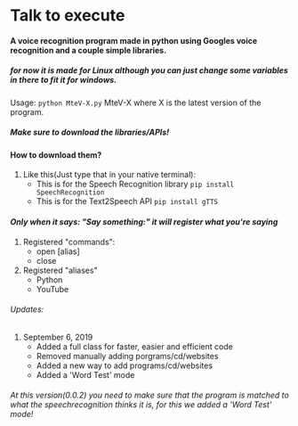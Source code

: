 # Talk to execute
#### A voice recognition program made in python using Googles voice recognition and a couple simple libraries.
##### for now it is made for Linux although you can just change some variables in there to fit it for windows.

Usage: ``` python MteV-X.py ```
MteV-X where X is the latest version of the program.

##### **Make sure to download the libraries/APIs!**
#### How to download them?
1. Like this(Just type that in your native terminal):
    - This is for the Speech Recognition library ``` pip install SpeechRecognition ``` 
    - This is for the Text2Speech API ``` pip install gTTS ``` 

#### *Only when it says: "Say something:" it will register what you're saying*
1. Registered "commands":
    - open [alias]
    - close
2. Registered "aliases"
    - Python
    - YouTube
    
###### Updates:
1. September 6, 2019
    - Added a full class for faster, easier and efficient code
    - Removed manually adding porgrams/cd/websites
    - Added a new way to add programs/cd/websites
    - Added a 'Word Test' mode
    
###### *At this version(0.0.2) you need to make sure that the program is matched to what the speechrecognition thinks it is, for this we added a 'Word Test' mode!*
